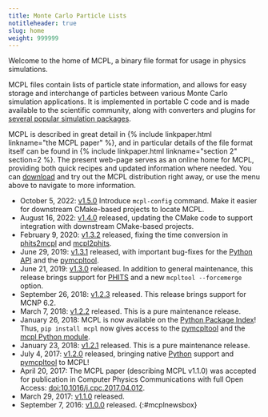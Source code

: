 ```yaml
---
title: Monte Carlo Particle Lists
notitleheader: true
slug: home
weight: 999999
---
```


Welcome to the home of MCPL, a binary file format for usage in physics simulations.

MCPL files contain lists of particle state information, and allows for easy
storage and interchange of particles between various Monte Carlo simulation
applications. It is implemented in portable C code and is made available to the
scientific community, along with converters and plugins for [several popular
simulation packages](LOCAL:hooks/).

MCPL is described in great detail in {% include
linkpaper.html linkname="the MCPL paper" %}, and in particular details of the file format itself can be
found in {% include linkpaper.html linkname="section 2"
section=2 %}. The present web-page serves as an online home for MCPL, providing
both quick recipes and updated information where needed. You can [download](LOCAL:get/)
and try out the MCPL distribution right away, or use the
menu above to navigate to more information.

* October 5, 2022:
  [v1.5.0](https://github.com/mctools/mcpl/releases/tag/v1.5.0)
  Introduce `mcpl-config` command. Make it easier for downstream
  CMake-based projects to locate MCPL.
* August 16, 2022:
  [v1.4.0](https://github.com/mctools/mcpl/releases/tag/v1.4.0)
  released, updating the CMake code to support integration with
  downstream CMake-based projects.
* February 9, 2020:
  [v1.3.2](https://github.com/mctools/mcpl/releases/tag/v1.3.2)
  released, fixing the time conversion in [phits2mcpl](LOCAL:hooks_phits)
  and [mcpl2phits](LOCAL:hooks_phits).
* June 29, 2019:
  [v1.3.1](https://github.com/mctools/mcpl/releases/tag/v1.3.1)
  released, with important bug-fixes for the [Python API](LOCAL:usage_python)
  and the [pymcpltool](LOCAL:usage_cmdline#extract-statistics-from-a-file).
* June 21, 2019:
  [v1.3.0](https://github.com/mctools/mcpl/releases/tag/v1.3.0)
  released. In addition to general maintenance, this release brings support for
  [PHITS](https://phits.jaea.go.jp/) and a new `mcpltool --forcemerge` option.
* September 26, 2018:
  [v1.2.3](https://github.com/mctools/mcpl/releases/tag/v1.2.3)
  released. This release brings support for MCNP 6.2.
* March 7, 2018:
  [v1.2.2](https://github.com/mctools/mcpl/releases/tag/v1.2.2)
  released. This is a pure maintenance release.
* January 26, 2018:
  MCPL is now available on the [Python Package Index](https://pypi.python.org/pypi/mcpl)!
  Thus, `pip install mcpl` now gives access to the [pymcpltool](LOCAL:usage_cmdline#extract-statistics-from-a-file)
  and the [mcpl Python module](LOCAL:usage_python).
* January 23, 2018:
  [v1.2.1](https://github.com/mctools/mcpl/releases/tag/v1.2.1)
  released. This is a pure maintenance release.
* July 4, 2017:
  [v1.2.0](https://github.com/mctools/mcpl/releases/tag/v1.2.0)
  released, bringing native [Python](LOCAL:usage_python) support and
  [pymcpltool](LOCAL:usage_cmdline#extract-statistics-from-a-file) to MCPL!
* April 20, 2017: The MCPL paper (describing MCPL v1.1.0) was accepted for publication in Computer
  Physics Communications with full Open Access:
  [doi:10.1016/j.cpc.2017.04.012](https://doi.org/10.1016/j.cpc.2017.04.012).
* March 29, 2017:
  [v1.1.0](https://github.com/mctools/mcpl/releases/tag/v1.1.0) released.
* September 7, 2016:
  [v1.0.0](https://github.com/mctools/mcpl/releases/tag/v1.0.0) released.
{:#mcplnewsbox}
